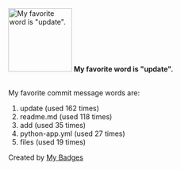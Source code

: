 <img src="https://github.com/my-badges/my-badges/blob/master/src/all-badges/favorite-word/favorite-word.png?raw=true" alt="My favorite word is &quot;update&quot;." title="My favorite word is &quot;update&quot;." width="128">
<strong>My favorite word is &quot;update&quot;.</strong>
<br><br>

My favorite commit message words are:

1. update (used 162 times)
2. readme.md (used 118 times)
3. add (used 35 times)
4. python-app.yml (used 27 times)
5. files (used 19 times)


Created by <a href="https://github.com/my-badges/my-badges">My Badges</a>